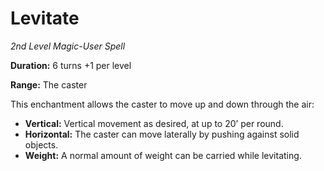 # Levitate

*2nd Level Magic-User Spell*

**Duration:** 6 turns +1 per level

**Range:** The caster

This enchantment allows the caster to move up and down through the air:

- **Vertical:** Vertical movement as desired, at up to 20’ per round.
- **Horizontal:** The caster can move laterally by pushing against solid objects.
- **Weight:** A normal amount of weight can be carried while levitating.